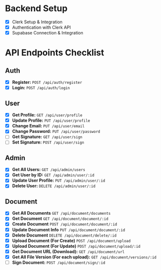 # Backend Setup
- [x] Clerk Setup & Integration
- [x] Authentication with Clerk API
- [x] Supabase Connection & Integration

# API Endpoints Checklist

## **Auth**
- [x] **Register:** `POST /api/auth/register`
- [x] **Login:** `POST /api/auth/login`

## **User**
- [x] **Get Profile:** `GET /api/user/profile`
- [x] **Update Profile:** `PUT /api/user/profile`
- [x] **Change Email:** `PUT /api/user/email`
- [x] **Change Password:** `PUT /api/user/password`
- [ ] **Get Signature:** `GET /api/user/sign`
- [ ] **Set Signature:** `POST /api/user/sign`

## **Admin**
- [x] **Get All Users:** `GET /api/admin/users`
- [x] **Get User by ID:** `GET /api/admin/user/:id`
- [x] **Update User Profile:** `PUT /api/admin/user/:id`
- [x] **Delete User:** `DELETE /api/admin/user/:id`

## **Document**
- [x] **Get All Documents** `GET /api/document/documents`
- [x] **Get Document** `GET /api/document/document/:id`
- [x] **Create Document** `POST /api/document/document/:id`
- [x] **Update Document Info** `PUT /api/document/document/:id`
- [x] **Delete Document** `DELETE /api/document/delete/:id`
- [x] **Upload Document (For Create)** `POST /api/document/upload`
- [x] **Upload Document (For Update)** `POST /api/document/upload/:id`
- [x] **Get Document URL (Download):** `GET /api/document/url`
- [x] **Get All File Version (For each upload):** `GET /api/document/versions/:id`
- [ ] **Sign Document:** `POST /api/document/sign/:id`
